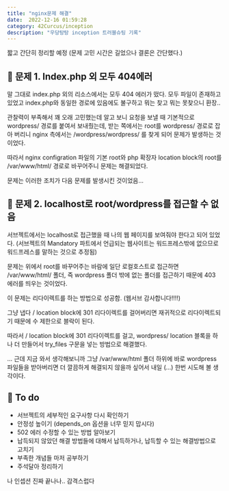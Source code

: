```yaml
---
title: "nginx문제 해결"
date:  2022-12-16 01:59:28
category: 42Curcus/inception
description: "우당탕탕 inception 트러블슈팅 기록"
---
```


짧고 간단히 정리할 예정 (문제 고민 시간은 길었으나 결론은 간단했다.)

## 🌟 문제 1. Index.php 외 모두 404에러

말 그대로 index.php 외의 리소스에서는 모두 404 에러가 떴다. 모두 파일이 존재하고 있었고 index.php와 동일한 경로에 있음에도 불구하고 뭐는 찾고 뭐는 못찾으니 환장..

관찰력이 부족해서 꽤 오래 고민했는데 알고 보니 요청을 보낼 때 기본적으로 wordpress/ 경로를 붙여서 보내줬는데, 받는 쪽에서는 root를 wordpress/ 경로로 잡아 버리니 nginx 측에서는 /wordpress/wordpress/ 를 찾게 되어 문제가 발생하는 것이었다.

따라서 nginx configration 파일의 기본 root와 php 확장자 location  block의 root를 /var/www/html/ 경로로 바꾸어주니 문제는 해결되었다.

문제는 이러한 조치가 다음 문제를 발생시킨 것이었음...

## 🌟 문제 2. localhost로 root/wordpress를 접근할 수 없음

서브젝트에서는 localhost로 접근했을 때 나의 웹 페이지를 보여줘야 한다고 되어 있었다. (서브젝트의 Mandatory 파트에서 언급되는 웹사이트는 워드프레스밖에 없으므로 워드프레스를 말하는 것으로 추정됨)

문제는 위에서 root를 바꾸어주는 바람에 일단 로컬호스트로 접근하면 /var/www/html/ 폴더, 즉 wordpress 폴더 밖에 없는 폴더를 접근하기 때문에 403 에러를 띄우는 것이었다.

이 문제는 리다이렉트를 하는 방법으로 성공함. (웹서브 감사합니다!!!!)

그냥 냅다 / location block에 301 리다이렉트를 걸어버리면 재귀적으로 리다이렉트되기 때문에 수 제한으로 블락이 된다.

따라서 / location block에 301 리다이렉트를 걸고, wordpress/ location 블록을 하나 더 만들어서 try_files 구문을 넣는 방법으로 해결했다.

... 근데 지금 와서 생각해보니까 그냥 /var/www/html 폴더 하위에 바로 wordpress 파일들을 받아버리면 더 깔끔하게 해결되지 않을까 싶어서 내일 (...) 한번 시도해 볼 생각이다.

## 🌟 To do

- 서브젝트의 세부적인 요구사항 다시 확인하기
- 안정성 높이기 (depends_on 옵션을 너무 믿지 맙시다)
- 502 에러 수정할 수 있는 방법 알아보기
- 납득되지 않았던 해결 방법들에 대해서 납득하거나, 납득할 수 있는 해결방법으로 고치기
- 부족한 개념들 마저 공부하기
- 주석달아 정리하기

나 인셉션 진짜 끝나나.. 감격스럽다

